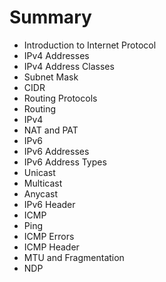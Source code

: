# Summary

* Introduction to Internet Protocol
* IPv4 Addresses
* IPv4 Address Classes
* Subnet Mask
* CIDR
* Routing Protocols
* Routing 
* IPv4
* NAT and PAT
* IPv6
* IPv6 Addresses
* IPv6 Address Types
* Unicast
* Multicast
* Anycast
* IPv6 Header 
* ICMP
* Ping
* ICMP Errors
* ICMP Header
* MTU and Fragmentation
* NDP



